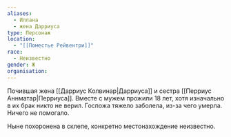 ```yaml
---
aliases:
  - Иллана
  - жена Дарриуса
type: Персонаж
location:
  - "[[Поместье Рейвентри]]"
race:
  - Неизвестно
gender: Ж
organisation: 
---
```

Почившая жена [[Дарриус Колвинар|Дарриуса]] и сестра [[Перриус Аннматар|Перриуса]]. Вместе с мужем прожили 18 лет, хотя изначально в их брак никто не верил. Госпожа тяжело заболела, из-за чего умерла. Ничего не помогало. 

Ныне похоронена в склепе, конкретно местонахождение неизвестно.